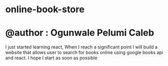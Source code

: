 # online-book-store
# @author : Ogunwale Pelumi Caleb
I just started learning react, When I reach a significant point I will build a website that allows user to search for books online using google books api and react. I hope I start as soon as possible
